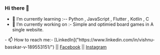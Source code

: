 ### Hi there 👋

- 🌱 I’m currently learning  :-- Python , JavaScript , Flutter , Kotlin , C  
- 🔭 I’m currently working on :- Simple and optimied board games in A single website.
</hr>
- 📫 How to reach me:-
    [LinkedIn]("https://www.linkedin.com/in/vishnu-basskar-v-189553151/") ||
    <a href="https://www.facebook.com/vanambasskar.5">Facebook</a> ||
    <a href="https://www.instagram.com/mr.vish_1999/">Instagram</a>
<!--
**Vish2476/Vish2476** is a ✨ _special_ ✨ repository because its `README.md` (this file) appears on your GitHub profile.

Here are some ideas to get you started:

- 🔭 I’m currently working on ...
- 🌱 I’m currently learning ...
- 👯 I’m looking to collaborate on ...
- 🤔 I’m looking for help with ...
- 💬 Ask me about ...
- 📫 How to reach me: ...
- 😄 Pronouns: ...
- ⚡ Fun fact: ...
-->
